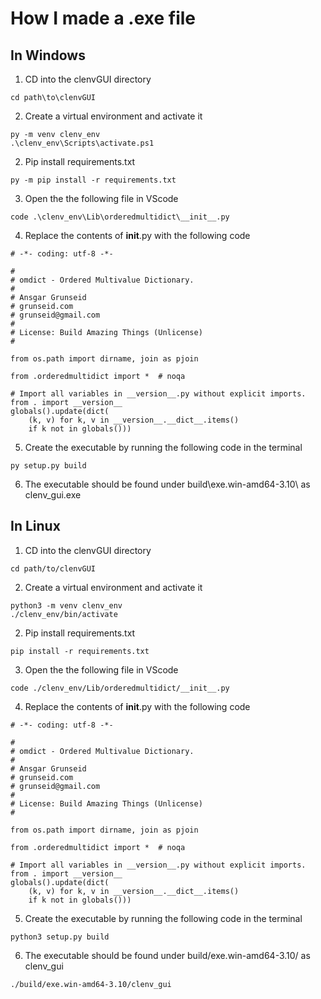 # How I made a .exe file
## In Windows
1. CD into the clenvGUI directory

```
cd path\to\clenvGUI
```

2. Create a virtual environment and activate it

```
py -m venv clenv_env
.\clenv_env\Scripts\activate.ps1
```

2. Pip install requirements.txt

```
py -m pip install -r requirements.txt
```

3. Open the the following file in VScode

```
code .\clenv_env\Lib\orderedmultidict\__init__.py
```

4. Replace the contents of __init__.py with the following code

```
# -*- coding: utf-8 -*-

#
# omdict - Ordered Multivalue Dictionary.
#
# Ansgar Grunseid
# grunseid.com
# grunseid@gmail.com
#
# License: Build Amazing Things (Unlicense)
#

from os.path import dirname, join as pjoin

from .orderedmultidict import *  # noqa

# Import all variables in __version__.py without explicit imports.
from . import __version__
globals().update(dict(
    (k, v) for k, v in __version__.__dict__.items()
    if k not in globals()))

```

5. Create the executable by running the following code in the terminal

```
py setup.py build
```

6. The executable should be found under build\exe.win-amd64-3.10\ as 
    clenv_gui.exe

## In Linux
1. CD into the clenvGUI directory

```
cd path/to/clenvGUI
```

2. Create a virtual environment and activate it

```
python3 -m venv clenv_env
./clenv_env/bin/activate
```

2. Pip install requirements.txt

```
pip install -r requirements.txt
```

3. Open the the following file in VScode

```
code ./clenv_env/Lib/orderedmultidict/__init__.py
```

4. Replace the contents of __init__.py with the following code

```
# -*- coding: utf-8 -*-

#
# omdict - Ordered Multivalue Dictionary.
#
# Ansgar Grunseid
# grunseid.com
# grunseid@gmail.com
#
# License: Build Amazing Things (Unlicense)
#

from os.path import dirname, join as pjoin

from .orderedmultidict import *  # noqa

# Import all variables in __version__.py without explicit imports.
from . import __version__
globals().update(dict(
    (k, v) for k, v in __version__.__dict__.items()
    if k not in globals()))

```

5. Create the executable by running the following code in the terminal

```
python3 setup.py build
```

6. The executable should be found under build/exe.win-amd64-3.10/ as 
    clenv_gui

```
./build/exe.win-amd64-3.10/clenv_gui
```